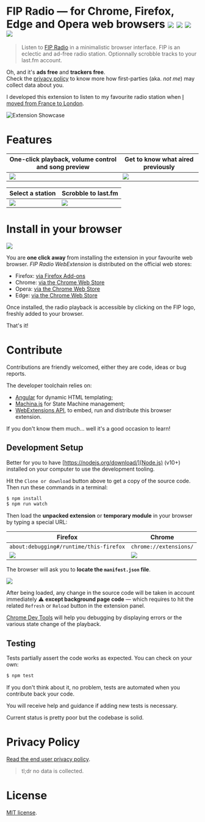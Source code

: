 # FIP Radio — for Chrome, Firefox, Edge and Opera web browsers ![][status badge] ![][rating badge] ![][downloads badge] ![][version badge]

> Listen to [FIP Radio](https://www.fip.fr/) in a minimalistic browser interface.
> FIP is an eclectic and ad-free radio station.
> Optionnally scrobble tracks to your last.fm account.

Oh, and it's **ads free** and **trackers free**.<br>
Check the [privacy policy](PRIVACY_POLICY.md) to know more how first-parties (aka. _not me_) may collect data about you.

I developed this extension to listen to my favourite radio station when [I moved from France to London](https://thom4.net/2013/every-day-is-a-brand-new-place/).

![Extension Showcase](resources/screenshots/popup-now-playing.png)


# Features

| One-click playback, volume control and song preview | Get to know what aired previously |
| ---              | ---                 |
| ![][img-now]     | ![][img-history]    |


| Select a station | Scrobble to last.fm |
| ---              | ---                 |
| ![][img-stations]| ![][img-lastfm]     |

# Install in your browser

![](resources/webstore.jpg)


You are **one click away** from installing the extension in your favourite web browser.
_FIP Radio WebExtension_ is distributed on the  official web stores:

* Firefox: [via Firefox Add-ons][Firefox extension]
* Chrome: [via the Chrome Web Store][Chrome extension]
* Opera: [via the Chrome Web Store][Chrome extension]
* Edge: [via the Chrome Web Store][Chrome extension]

Once installed, the radio playback is accessible by clicking on the FIP logo, freshly added to your browser.

That's it!

# Contribute

Contributions are friendly welcomed, either they are code, ideas or bug reports.

The developer toolchain relies on:
- [Angular](http://angularjs.org/) for dynamic HTML templating;
- [Machina.js](https://github.com/ifandelse/machina.js) for State Machine management;
- [WebExtensions API](https://developer.mozilla.org/en-US/docs/Mozilla/Add-ons/WebExtensions), to embed, run and distribute this browser extension.

If you don't know them much… well it's a good occasion to learn!

## Development Setup

Better for you to have [https://nodejs.org/download/](Node.js) (v10+) installed on your computer to use the development tooling.

Hit the `Clone or download` button above to get a copy of the source code. Then run these commands in a terminal:

```bash
$ npm install
$ npm run watch
```

Then load the **unpacked extension** or **temporary module** in your browser by typing a special URL:

| Firefox           | Chrome
| ---               | ---
| `about:debugging#/runtime/this-firefox`  | `chrome://extensions/`  |
| ![](./resources/debug-firefox.png)  | ![](./resources/debug-chrome.png) |

The browser will ask you to **locate the `manifest.json` file**.

![](./resources/debug-load-extension.png)

After being loaded, any change in the source code will be taken in account immediately ⚠️ **except background page code** — which requires to hit the related `Refresh` or `Reload` button in the extension panel.

[Chrome Dev Tools](https://developers.google.com/chrome-developer-tools/) will
help you debugging by displaying errors or the various state change of the playback.

## Testing

Tests partially assert the code works as expected. You can check on your own:

```bash
$ npm test
```

If you don't think about it, no problem, tests are automated when you contribute back your code.

You will receive help and guidance if adding new tests is necessary.

Current status is pretty poor but the codebase is solid.

# Privacy Policy

[Read the end user privacy policy](PRIVACY_POLICY.md).

> tl;dr no data is collected.

# License

[MIT license](LICENSE).

[Chrome extension]: 	https://chrome.google.com/webstore/detail/fnhlecpfnocgmmmghkjcipmhdpmpddii
[Firefox extension]: https://addons.mozilla.org/firefox/addon/fip-radio/
[status badge]: https://github.com/thom4parisot/webextension-fip/actions/workflows/release.yml/badge.svg
[downloads badge]: 	https://img.shields.io/chrome-web-store/d/fnhlecpfnocgmmmghkjcipmhdpmpddii.svg
[version badge]: 	https://img.shields.io/chrome-web-store/v/fnhlecpfnocgmmmghkjcipmhdpmpddii.svg
[rating badge]: 	https://img.shields.io/chrome-web-store/rating/fnhlecpfnocgmmmghkjcipmhdpmpddii.svg

[img-now]: resources/screenshots/popup-now-playing.png
[img-history]: resources/screenshots/popup-relative-buffering.png
[img-stations]: resources/screenshots/options-stations.png
[img-lastfm]: resources/screenshots/options-logged-in.png
